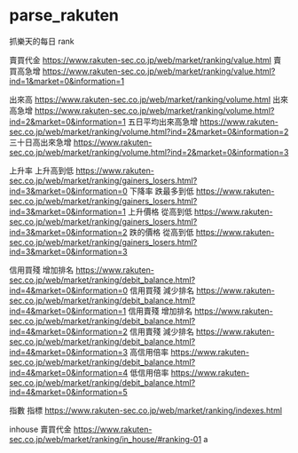 # parse_rakuten
抓樂天的每日 rank

賣買代金
https://www.rakuten-sec.co.jp/web/market/ranking/value.html
賣買高急增
https://www.rakuten-sec.co.jp/web/market/ranking/value.html?ind=1&market=0&information=1

出來高
https://www.rakuten-sec.co.jp/web/market/ranking/volume.html
出來高急增
https://www.rakuten-sec.co.jp/web/market/ranking/volume.html?ind=2&market=0&information=1
五日平均出來高急增
https://www.rakuten-sec.co.jp/web/market/ranking/volume.html?ind=2&market=0&information=2
三十日高出來急增
https://www.rakuten-sec.co.jp/web/market/ranking/volume.html?ind=2&market=0&information=3

上升率 上升高到低
https://www.rakuten-sec.co.jp/web/market/ranking/gainers_losers.html?ind=3&market=0&information=0
下降率 跌最多到低
https://www.rakuten-sec.co.jp/web/market/ranking/gainers_losers.html?ind=3&market=0&information=1
上升價格 從高到低
https://www.rakuten-sec.co.jp/web/market/ranking/gainers_losers.html?ind=3&market=0&information=2
跌的價格 從高到低
https://www.rakuten-sec.co.jp/web/market/ranking/gainers_losers.html?ind=3&market=0&information=3

信用買殘 增加排名
https://www.rakuten-sec.co.jp/web/market/ranking/debit_balance.html?ind=4&market=0&information=0
信用買殘 減少排名
https://www.rakuten-sec.co.jp/web/market/ranking/debit_balance.html?ind=4&market=0&information=1
信用賣殘 增加排名
https://www.rakuten-sec.co.jp/web/market/ranking/debit_balance.html?ind=4&market=0&information=2
信用賣殘 減少排名
https://www.rakuten-sec.co.jp/web/market/ranking/debit_balance.html?ind=4&market=0&information=3
高信用倍率
https://www.rakuten-sec.co.jp/web/market/ranking/debit_balance.html?ind=4&market=0&information=4
低信用倍率
https://www.rakuten-sec.co.jp/web/market/ranking/debit_balance.html?ind=4&market=0&information=5


指數 指標
https://www.rakuten-sec.co.jp/web/market/ranking/indexes.html

inhouse 賣買代金
https://www.rakuten-sec.co.jp/web/market/ranking/in_house/#ranking-01
a
